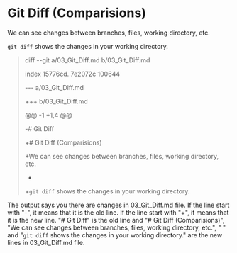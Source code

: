 # Git Diff (Comparisions)
We can see changes between branches, files, working directory, etc.

`git diff` shows the changes in your working directory.
> 
> diff --git a/03_Git_Diff.md b/03_Git_Diff.md
>
> index 15776cd..7e2072c 100644
>
> --- a/03_Git_Diff.md
>
> +++ b/03_Git_Diff.md
>
> @@ -1 +1,4 @@
>
> -# Git Diff
>
> +# Git Diff (Comparisions)
>
>
> +We can see changes between branches, files, working directory, etc.
>
> +
>
> +`git diff` shows the changes in your working directory.
>
> 

The output says you there are changes in 03_Git_Diff.md file. If the line start with "-", it means that it is the old line. If the line start with "+", it means that it is the new line. "# Git Diff" is the old line and "# Git Diff (Comparisions)", "We can see changes between branches, files, working directory, etc.", " " and "`git diff` shows the changes in your working directory." are the new lines in 03_Git_Diff.md file. 